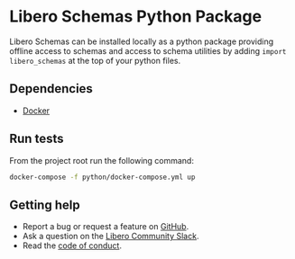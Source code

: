 # Libero Schemas Python Package

Libero Schemas can be installed locally as a python package providing offline
access to schemas and access to schema utilities by adding 
`import libero_schemas` at the top of your python files.

## Dependencies

* [Docker](https://www.docker.com/)

## Run tests
From the project root run the following command:
```bash
docker-compose -f python/docker-compose.yml up
```

## Getting help

- Report a bug or request a feature on [GitHub](https://github.com/libero/libero/issues/new/choose).
- Ask a question on the [Libero Community Slack](https://libero-community.slack.com/).
- Read the [code of conduct](https://libero.pub/code-of-conduct).
